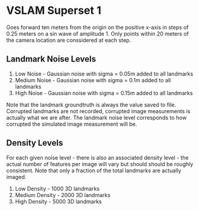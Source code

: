 # VSLAM Superset 1
Goes forward ten meters from the origin on the positive x-axis in steps of 0.25 meters on a sin wave of amplitude 1. Only points within 20 meters of the camera location are conssidered at each step.

## Landmark Noise Levels
1. Low Noise - Gaussian noise with sigma = 0.05m added to all landmarks
1. Medium Noise - Gaussian noise with sigma = 0.1m added to all landmarks
1. High Noise - Gaussian noise with sigma = 0.15m added to all landmarks

Note that the landmark groundtruth is always the value saved to file. Corrupted landmarks are not recorded, corrupted image measurements is actually what we are after. The landmark noise level corresponds to how corrupted the simulated image measurement will be.

## Density Levels
For each given noise level - there is also an associated density level - the actual number of features per image will vary but should should be roughly consistent. Note that only a fraction of the total landmarks are actually imaged.

1. Low Density - 1000 3D landmarks 
1. Medium Density - 2000 3D landmarks
1. High Density - 5000 3D landmarks